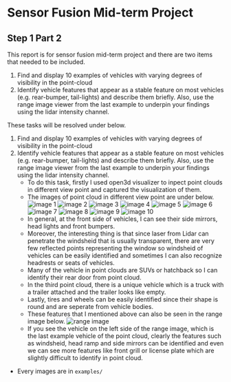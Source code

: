 # Sensor Fusion Mid-term Project
## Step 1 Part 2
This report is for sensor fusion mid-term project and there are two items that needed to be included.
1. Find and display 10 examples of vehicles with varying degrees of visibility in the point-cloud
2. Identify vehicle features that appear as a stable feature on most vehicles (e.g. rear-bumper, tail-lights) and describe them briefly. Also, use the range image viewer from the last example to underpin your findings using the lidar intensity channel.

These tasks will be resolved under below.
1. Find and display 10 examples of vehicles with varying 
degrees of visibility in the point-cloud
2. Identify vehicle features that appear as a stable feature on most vehicles (e.g. rear-bumper, tail-lights) and describe them briefly. Also, use the range image viewer from the last example to underpin your findings using the lidar intensity channel.
    - To do this task, firstly I used open3d visualizer to inpect point clouds in different view point and captured the visualization of them.
    - The images of point cloud in different view point are under below.
![image 1](examples/example1.png)
![image 2](examples/example2.png)
![image 3](examples/example3.png)
![image 4](examples/example4.png)
![image 5](examples/example5.png)
![image 6](examples/example6.png)
![image 7](examples/example7.png)
![image 8](examples/example8.png)
![image 9](examples/example9.png)
![image 10](examples/example10.png)
    - In general, at the front side of vehicles, I can see their side mirrors, head lights and front bumpers.
    - Moreover, the interesting thing is that since laser from Lidar can penetrate the windsheid that is usually transparent, there are very few reflected points representing the window so windsheid of vehicles can be easily identified and sometimes I can also recognize headrests or seats of vehicles.
    - Many of the vehicle in point clouds are SUVs or hatchback so I can identify their rear door from point cloud.
    - In the third point cloud, there is a unique vehicle which is a truck with a trailer attached and the trailer looks like empty.
    - Lastly, tires and wheels can be easily identified since their shape is round and are seperate from vehicle bodies.
    - These features that I mentioned above can also be seen in the range image below.
![range image](examples/range_image.PNG)
    - If you see the vehicle on the left side of the range image, which is the last example vehicle of the point cloud, clearly the features such as windsheid, head ramp and side mirrors can be identified and even we can see more features like front grill or license plate which are slightly difficult to identify in point cloud.

- Every images are in `examples/`